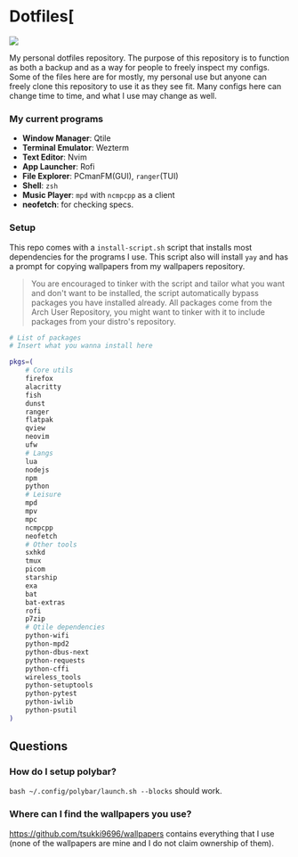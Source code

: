 # Dotfiles[
![](https://raw.githubusercontent.com/tsukki9696/dotfiles/main/2023-08-10_17-25.png)

My personal dotfiles repository. The purpose of this repository is to function as both a backup and as a way for people to freely inspect my configs. Some of the files here are for mostly, my personal use but anyone can freely clone this repository to use it as they see fit. Many configs here can change time to time, and what I use may change as well.

### My current programs
- **Window Manager**: Qtile
- **Terminal Emulator**: Wezterm
- **Text Editor**: Nvim
- **App Launcher**: Rofi
- **File Explorer**: PCmanFM(GUI), `ranger`(TUI)
- **Shell**: `zsh`
- **Music Player**: `mpd` with `ncmpcpp` as a client
- **neofetch**: for checking specs.

### Setup
This repo comes with a `install-script.sh` script that installs most dependencies for the programs I use. This script also will install `yay` and has a prompt for copying wallpapers from my wallpapers repository. 

> You are encouraged to tinker with the script and tailor what you want and don't want to be installed, the script automatically bypass packages you have installed already. All packages come from the Arch User Repository, you might want to tinker with it to include packages from your distro's repository.

```bash
# List of packages
# Insert what you wanna install here

pkgs=(
    # Core utils
    firefox
    alacritty
    fish
    dunst
    ranger
    flatpak
    qview
    neovim
    ufw
    # Langs
    lua
    nodejs
    npm
    python
    # Leisure
    mpd
    mpv
    mpc
    ncmpcpp
    neofetch
    # Other tools
    sxhkd
    tmux
    picom
    starship
    exa
    bat
    bat-extras
    rofi
    p7zip
    # Qtile dependencies
    python-wifi
    python-mpd2
    python-dbus-next
    python-requests
    python-cffi
    wireless_tools
    python-setuptools
    python-pytest
    python-iwlib
    python-psutil
)
```

## Questions

### How do I setup polybar?
`bash ~/.config/polybar/launch.sh --blocks` should work.

### Where can I find the wallpapers you use?
https://github.com/tsukki9696/wallpapers contains everything that I use (none of the wallpapers are mine and I do not claim ownership of them).

